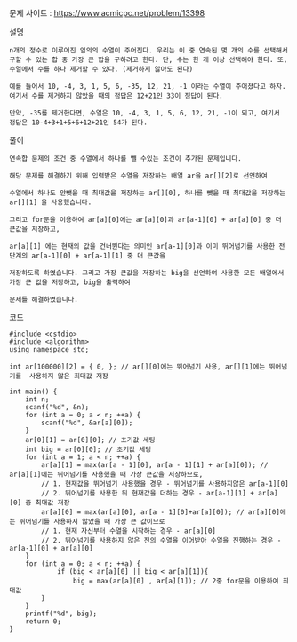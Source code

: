 문제 사이트 : https://www.acmicpc.net/problem/13398


설명

    n개의 정수로 이루어진 임의의 수열이 주어진다. 우리는 이 중 연속된 몇 개의 수를 선택해서 구할 수 있는 합 중 가장 큰 합을 구하려고 한다. 단, 수는 한 개 이상 선택해야 한다. 또, 수열에서 수를 하나 제거할 수 있다. (제거하지 않아도 된다)

    예를 들어서 10, -4, 3, 1, 5, 6, -35, 12, 21, -1 이라는 수열이 주어졌다고 하자. 여기서 수를 제거하지 않았을 때의 정답은 12+21인 33이 정답이 된다.

    만약, -35를 제거한다면, 수열은 10, -4, 3, 1, 5, 6, 12, 21, -1이 되고, 여기서 정답은 10-4+3+1+5+6+12+21인 54가 된다.

풀이

    연속합 문제의 조건 중 수열에서 하나를 뺄 수있는 조건이 추가된 문제입니다.

    해당 문제를 해결하기 위해 입력받은 수열을 저장하는 배열 ar을 ar[][2]로 선언하여

    수열에서 하나도 안뺏을 때 최대값을 저장하는 ar[][0], 하나를 뺏을 때 최대값을 저장하는 ar[][1] 을 사용했습니다.

    그리고 for문을 이용하여 ar[a][0]에는 ar[a][0]과 ar[a-1][0] + ar[a][0] 중 더 큰값을 저장하고,

    ar[a][1] 에는 현재의 값을 건너뛴다는 의미인 ar[a-1][0]과 이미 뛰어넘기를 사용한 전단계의 ar[a-1][0] + ar[a-1][1] 중 더 큰값을

    저장하도록 하였습니다. 그리고 가장 큰값을 저장하는 big을 선언하여 사용한 모든 배열에서 가장 큰 값을 저장하고, big을 출력하여

    문제를 해결하였습니다.

코드

    #include <cstdio>
    #include <algorithm>
    using namespace std;

    int ar[100000][2] = { 0, }; // ar[][0]에는 뛰어넘기 사용, ar[][1]에는 뛰어넘기를  사용하지 않은 최대값 저장

    int main() {
        int n;
        scanf("%d", &n);
        for (int a = 0; a < n; ++a) {
            scanf("%d", &ar[a][0]);
        }
        ar[0][1] = ar[0][0]; // 초기값 세팅
        int big = ar[0][0]; // 초기값 세팅
        for (int a = 1; a < n; ++a) {
            ar[a][1] = max(ar[a - 1][0], ar[a - 1][1] + ar[a][0]); // ar[a][1]에는 뛰어넘기를 사용했을 때 가장 큰값을 저장하므로, 
            // 1. 현재값을 뛰어넘기 사용했을 경우 - 뛰어넘기를 사용하지않은 ar[a-1][0] 
            // 2. 뛰어넘기를 사용한 뒤 현재값을 더하는 경우 - ar[a-1][1] + ar[a][0] 중 최대값 저장 
            ar[a][0] = max(ar[a][0], ar[a - 1][0]+ar[a][0]); // ar[a][0]에는 뛰어넘기를 사용하지 않았을 때 가장 큰 값이므로
            // 1. 현재 자신부터 수열을 시작하는 경우 - ar[a][0]
            // 2. 뛰어넘기를 사용하지 않은 전의 수열을 이어받아 수열을 진행하는 경우 - ar[a-1][0] + ar[a][0] 
        }
        for (int a = 0; a < n; ++a) {
                if (big < ar[a][0] || big < ar[a][1]){
                    big = max(ar[a][0] , ar[a][1]); // 2중 for문을 이용하여 최대값 
            }
        }
        printf("%d", big);
        return 0;
    }
